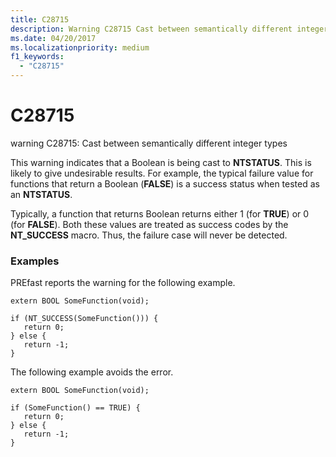 ```yaml
---
title: C28715
description: Warning C28715 Cast between semantically different integer types.
ms.date: 04/20/2017
ms.localizationpriority: medium 
f1_keywords: 
  - "C28715"
---
```


# C28715


warning C28715: Cast between semantically different integer types

This warning indicates that a Boolean is being cast to **NTSTATUS**. This is likely to give undesirable results. For example, the typical failure value for functions that return a Boolean (**FALSE**) is a success status when tested as an **NTSTATUS**.

Typically, a function that returns Boolean returns either 1 (for **TRUE**) or 0 (for **FALSE**). Both these values are treated as success codes by the **NT\_SUCCESS** macro. Thus, the failure case will never be detected.

### <span id="examples"></span><span id="EXAMPLES"></span>Examples

PREfast reports the warning for the following example.

```
extern BOOL SomeFunction(void);

if (NT_SUCCESS(SomeFunction())) {
   return 0;
} else {
   return -1;
}
```

The following example avoids the error.

```
extern BOOL SomeFunction(void);

if (SomeFunction() == TRUE) {
   return 0;
} else {
   return -1;
}
```

 

 





